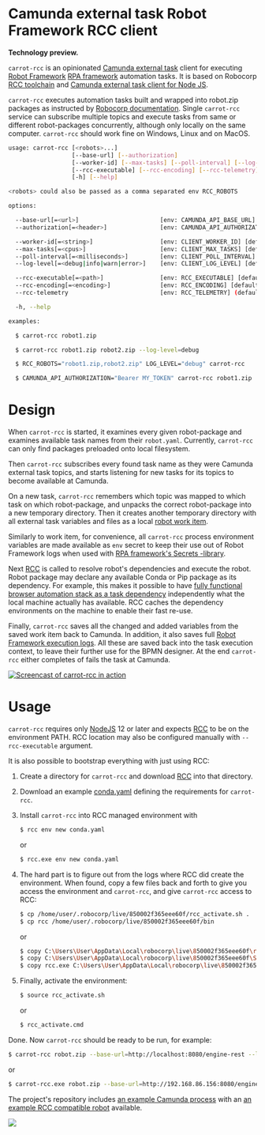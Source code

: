Camunda external task Robot Framework RCC client
================================================

**Technology preview.**

`carrot-rcc` is an opinionated [Camunda external task](https://docs.camunda.org/manual/latest/user-guide/process-engine/external-tasks/) client for executing [Robot Framework](https://robotframework.org/rpa/) [RPA framework](https://rpaframework.org/) automation tasks. It is based on Robocorp [RCC toolchain](https://robocorp.com/docs/rcc/overview) and [Camunda external task client for Node JS](https://github.com/camunda/camunda-external-task-client-js).

`carrot-rcc` executes automation tasks built and wrapped into robot.zip packages as instructed by [Robocorp documentation](https://robocorp.com/docs/). Single `carrot-rcc` service can subscribe multiple topics and execute tasks from same or different robot-packages concurrently, although only locally on the same computer. `carrot-rcc` should work fine on Windows, Linux and on MacOS.

```bash
usage: carrot-rcc [<robots>...]
                  [--base-url] [--authorization]
                  [--worker-id] [--max-tasks] [--poll-interval] [--log-level]
                  [--rcc-executable] [--rcc-encoding] [--rcc-telemetry]
                  [-h] [--help]

<robots> could also be passed as a comma separated env RCC_ROBOTS

options:

  --base-url[=<url>]                       [env: CAMUNDA_API_BASE_URL] [default: http://localhost:8080/engine-rest]
  --authorization[=<header>]               [env: CAMUNDA_API_AUTHORIZATION] [example: Basic ZGVtbzpkZW1v]

  --worker-id[=<string>]                   [env: CLIENT_WORKER_ID] [default: carrot-rcc]
  --max-tasks[=<cpus>]                     [env: CLIENT_MAX_TASKS] [default: [cpu count]]
  --poll-interval[=<milliseconds>]         [env: CLIENT_POLL_INTERVAL] [default: 10000]
  --log-level[=<debug|info|warn|error>]    [env: CLIENT_LOG_LEVEL] [default: info]

  --rcc-executable[=<path>]                [env: RCC_EXECUTABLE] [default: rcc]
  --rcc-encoding[=<encoding>]              [env: RCC_ENCODING] [default: utf-8]
  --rcc-telemetry                          [env: RCC_TELEMETRY] (default: do not track)

  -h, --help

examples:

  $ carrot-rcc robot1.zip

  $ carrot-rcc robot1.zip robot2.zip --log-level=debug

  $ RCC_ROBOTS="robot1.zip,robot2.zip" LOG_LEVEL="debug" carrot-rcc

  $ CAMUNDA_API_AUTHORIZATION="Bearer MY_TOKEN" carrot-rcc robot1.zip
```

Design
======

When `carrot-rcc` is started, it examines every given robot-package and examines available task names from their `robot.yaml`. Currently, `carrot-rcc` can only find packages preloaded onto local filesystem.

Then `carrot-rcc` subscribes every found task name as they were Camunda external task topics, and starts listening for new tasks for its topics to become available at Camunda.

On a new task, `carrot-rcc` remembers which topic was mapped to which task on which robot-package, and unpacks the correct robot-package into a new temporary directory. Then it creates another temporary directory with all external task variables and files as a local [robot work item](https://robocorp.com/docs/libraries/rpa-framework/rpa-robocloud-items).

Similarly to work item, for convenience, all `carrot-rcc` process environment variables are made available as `env` secret to keep their use out of Robot Framework logs when used with [RPA framework's Secrets -library](https://robocorp.com/docs/libraries/rpa-framework/rpa-robocloud-secrets).

Next [RCC](https://robocorp.com/docs/rcc/overview) is called to resolve robot's dependencies and execute the robot. Robot package may declare any available Conda or Pip package as its dependency. For example, this makes it possible to have [fully functional browser automation stack as a task dependency](https://github.com/datakurre/carrot-rcc/blob/main/xkcd-bot/conda.yaml) independently what the local machine actually has available. RCC caches the dependency environments on the machine to enable their fast re-use.

Finally, `carrot-rcc` saves all the changed and added variables from the saved work item back to Camunda. In addition, it also saves full [Robot Framework execution logs](https://robotframework.org/robotframework/latest/RobotFrameworkUserGuide.html#log-file). All these are saved back into the task execution context, to leave their further use for the BPMN designer. At the end `carrot-rcc` either completes of fails the task at Camunda.

[![Screencast of carrot-rcc in action](https://github.com/datakurre/carrot-rcc/raw/main/example-process.gif)](https://github.com/datakurre/carrot-rcc/raw/main/example-process.gif)


Usage
=====

`carrot-rcc` requires only [NodeJS](https://nodejs.org/en/) 12 or later and expects [RCC](https://downloads.robocorp.com/rcc/releases/index.html) to be on the environment PATH. RCC location may also be configured manually with ``--rcc-executable`` argument.

It is also possible to bootstrap everything with just using RCC:

1. Create a directory for `carrot-rcc` and download [RCC](https://downloads.robocorp.com/rcc/releases/index.html) into that directory.

2. Download an example [conda.yaml](https://raw.githubusercontent.com/datakurre/carrot-rcc/main/conda.yaml) defining the requirements for `carrot-rcc`.

3. Install `carrot-rcc` into RCC managed environment with

   ```bash
   $ rcc env new conda.yaml
   ```
   or
   ```bash
   $ rcc.exe env new conda.yaml
   ```

4. The hard part is to figure out from the logs where RCC did create the environment. When found, copy a few files back and forth to give you access the environment and `carrot-rcc`, and give `carrot-rcc` access to RCC:

   ```bash
   $ cp /home/user/.robocorp/live/850002f365eee60f/rcc_activate.sh .
   $ cp rcc /home/user/.robocorp/live/850002f365eee60f/bin
   ```
   or
   ```bash
   $ copy C:\Users\User\AppData\Local\robocorp\live\850002f365eee60f\rcc_activate.cmd .
   $ copy C:\Users\User\AppData\Local\robocorp\live\850002f365eee60f\Scripts\carrot-rcc.exe .
   $ copy rcc.exe C:\Users\User\AppData\Local\robocorp\live\850002f365eee60f
   ```

5. Finally, activate the environment:

   ```bash
   $ source rcc_activate.sh
   ```
   or
   ```bash
   $ rcc_activate.cmd
   ```

Done. Now `carrot-rcc` should be ready to be run, for example:

```bash
$ carrot-rcc robot.zip --base-url=http://localhost:8080/engine-rest --log-level=debug
```
or
```bash
$ carrot-rcc.exe robot.zip --base-url=http://192.168.86.156:8080/engine-rest --log-level=debug
```

The project's repository includes [an example Camunda process](https://github.com/datakurre/carrot-executor/tree/main/camunda/deployment) with an [an example RCC compatible robot](https://github.com/datakurre/carrot-rcc/blob/main/xkcd-bot/robot.zip?raw=true) available.

![](https://github.com/datakurre/carrot-rcc/raw/main/example-process.png)
